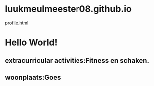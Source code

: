 # luukmeulmeester08.github.io
[profile.html](https://github.com/user-attachments/files/22095044/profile.html)
<!DOCTYPE html>
<html lang="en">
       <head> 
<meta charset="UTF-8">
<meta name="viewport" content="width=device-width, initial-scale=1.0">
<meta http-equiv="X-UA-Compatible" content="ie=edge">
<title>hallo</title>
</head>
<body>
<h1>Hello World!</h1>
</body>
</html>
<h2>extracurricular activities:Fitness en schaken.<h2>
<p>woonplaats:Goes</p>
<git push>
